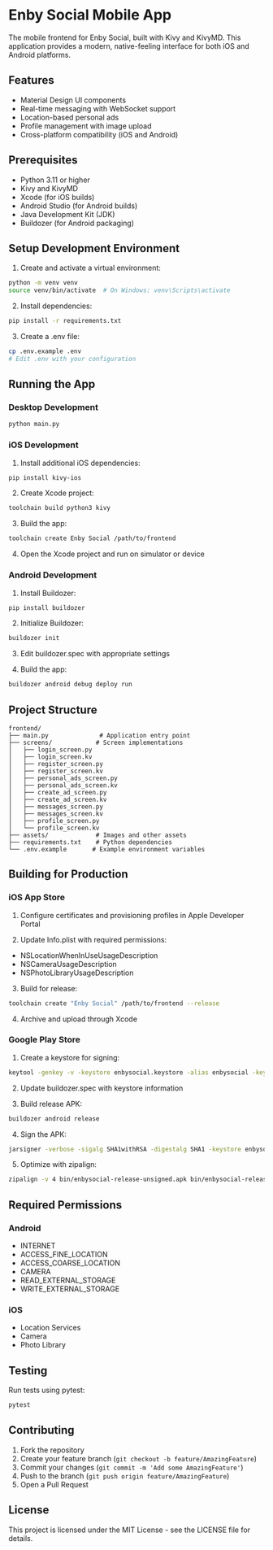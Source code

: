 # Enby Social Mobile App

The mobile frontend for Enby Social, built with Kivy and KivyMD. This application provides a modern, native-feeling interface for both iOS and Android platforms.

## Features

- Material Design UI components
- Real-time messaging with WebSocket support
- Location-based personal ads
- Profile management with image upload
- Cross-platform compatibility (iOS and Android)

## Prerequisites

- Python 3.11 or higher
- Kivy and KivyMD
- Xcode (for iOS builds)
- Android Studio (for Android builds)
- Java Development Kit (JDK)
- Buildozer (for Android packaging)

## Setup Development Environment

1. Create and activate a virtual environment:
```bash
python -m venv venv
source venv/bin/activate  # On Windows: venv\Scripts\activate
```

2. Install dependencies:
```bash
pip install -r requirements.txt
```

3. Create a .env file:
```bash
cp .env.example .env
# Edit .env with your configuration
```

## Running the App

### Desktop Development
```bash
python main.py
```

### iOS Development

1. Install additional iOS dependencies:
```bash
pip install kivy-ios
```

2. Create Xcode project:
```bash
toolchain build python3 kivy
```

3. Build the app:
```bash
toolchain create Enby Social /path/to/frontend
```

4. Open the Xcode project and run on simulator or device

### Android Development

1. Install Buildozer:
```bash
pip install buildozer
```

2. Initialize Buildozer:
```bash
buildozer init
```

3. Edit buildozer.spec with appropriate settings

4. Build the app:
```bash
buildozer android debug deploy run
```

## Project Structure

```
frontend/
├── main.py              # Application entry point
├── screens/            # Screen implementations
│   ├── login_screen.py
│   ├── login_screen.kv
│   ├── register_screen.py
│   ├── register_screen.kv
│   ├── personal_ads_screen.py
│   ├── personal_ads_screen.kv
│   ├── create_ad_screen.py
│   ├── create_ad_screen.kv
│   ├── messages_screen.py
│   ├── messages_screen.kv
│   ├── profile_screen.py
│   └── profile_screen.kv
├── assets/             # Images and other assets
├── requirements.txt    # Python dependencies
└── .env.example       # Example environment variables
```

## Building for Production

### iOS App Store

1. Configure certificates and provisioning profiles in Apple Developer Portal

2. Update Info.plist with required permissions:
- NSLocationWhenInUseUsageDescription
- NSCameraUsageDescription
- NSPhotoLibraryUsageDescription

3. Build for release:
```bash
toolchain create "Enby Social" /path/to/frontend --release
```

4. Archive and upload through Xcode

### Google Play Store

1. Create a keystore for signing:
```bash
keytool -genkey -v -keystore enbysocial.keystore -alias enbysocial -keyalg RSA -keysize 2048 -validity 10000
```

2. Update buildozer.spec with keystore information

3. Build release APK:
```bash
buildozer android release
```

4. Sign the APK:
```bash
jarsigner -verbose -sigalg SHA1withRSA -digestalg SHA1 -keystore enbysocial.keystore bin/enbysocial-release-unsigned.apk enbysocial
```

5. Optimize with zipalign:
```bash
zipalign -v 4 bin/enbysocial-release-unsigned.apk bin/enbysocial-release.apk
```

## Required Permissions

### Android
- INTERNET
- ACCESS_FINE_LOCATION
- ACCESS_COARSE_LOCATION
- CAMERA
- READ_EXTERNAL_STORAGE
- WRITE_EXTERNAL_STORAGE

### iOS
- Location Services
- Camera
- Photo Library

## Testing

Run tests using pytest:
```bash
pytest
```

## Contributing

1. Fork the repository
2. Create your feature branch (`git checkout -b feature/AmazingFeature`)
3. Commit your changes (`git commit -m 'Add some AmazingFeature'`)
4. Push to the branch (`git push origin feature/AmazingFeature`)
5. Open a Pull Request

## License

This project is licensed under the MIT License - see the LICENSE file for details.
